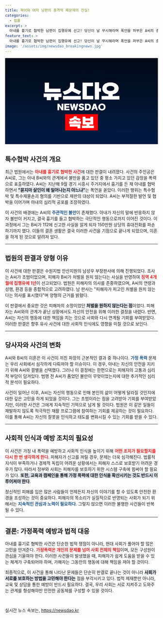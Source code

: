 ```yaml
---
title: 북어와 여자 남편의 충격적 패문제의 진실!
categories:
  - 법률
excerpt: >
  아내를 흉기로 협박한 남편이 집행유예 선고! 당신이 날 무시해라며 폭언을 퍼부은 A씨의 충격적인 범행. 이혼 후 형량을 결정한 판사의 판단은? 클릭해서 자세한 이야기를 확인하세요!
feature_text: >
  아내를 흉기로 협박한 남편이 집행유예 선고! 당신이 날 무시해라며 폭언을 퍼부은 A씨의 충격적인 범행. 이혼 후 형량을 결정한 판사의 판단은? 클릭해서 자세한 이야기를 확인하세요!
image: '/assets/img/newsdao_breakingnews.jpg'
---
```


<p><img src="/assets/img/newsdao_breakingnews.jpg" alt="ranknews 속보" /></p>

<h2 data-ke-size="size26">특수협박 사건의 개요</h2>

<p data-ke-size="size16">최근 법원에서는 <b><span style="color: #ee2323;">아내를 흉기로 협박한 사건</span></b>에 대한 판결이 내려졌다. 사건의 주인공은 A씨로, 그는 아내 B씨와의 관계에서 불만을 품고 있던 중 평소 가지고 있던 감정을 폭력으로 표출하였다. A씨는 지난해 9월 경기 시흥시 주거지에서 흉기를 든 채 아내를 협박하면서 <b><span style="background-color: #21538527;">"묻지마 살인이 왜 일어나는지 아느냐"</span></b>는 폭언을 쏟았다. 이러한 행위는 특수협박 및 특수재물손괴 혐의를 기반으로 재판의 대상이 되었다. A씨는 부적절한 발언 및 협박을 이어가며 아내의 심리적 공포를 조장하였다.</p>

<p data-ke-size="size16">이 사건의 배경에는 A씨의 <b><span style="color: #1a5490;">주관적인 불만</span></b>이 존재했다. 아내가 자신의 말에 반응하지 않자 불만이 커지고, 결국 흉기를 들고 협박하는 극단적인 행동으로까지 이어진 것이다. 이 과정에서 그는 B씨가 112에 신고한 사실을 알게 되자 150만원 상당의 휴대전화를 파손하기까지 했다. 이들의 결혼 생활은 결국 이러한 사건을 기점으로 끝나게 되었으며, 이혼을 하게 된 것으로 알려져 있다.</p>

<hr>

<h2 data-ke-size="size26">법원의 판결과 양형 이유</h2>

<p data-ke-size="size16">이 사건에 대한 판결은 수원지법 안산지원의 남성우 부장판사에 의해 진행되었다. 조사는 A씨가 초범이었으며, 피해자 B씨가 처벌을 원치 않는다는 사실을 반영하여 <b><span style="color: #ee2323;">징역 4개월에 집행유예 1년</span></b>이 선고되었다. 법원은 피해자의 의사를 존중하였으며, A씨의 연령과 성행, 환경 등을 종합적으로 고려하였다. 남 판사는 "피해자가 피고인 처벌을 원치 않는다는 의사를 표시했다"며 양형의 근거를 밝혔다.</p>

<p data-ke-size="size16">이 판결에서 중요한 것은 피해자의 소망이었던 <b><span style="background-color: #21538527;">처벌을 원하지 않는다는 점</span></b>이었다. 피해자는 A씨와의 관계가 끝난 상황에서도 자신의 안전을 위해 이러한 결정을 내렸다. 반면, A씨는 자신의 행동에 대한 책임을 지는 것으로 사회와 다시 연계될 기회를 부여받았다. 이러한 판결은 향후 유사 사건에 대한 사회적 인식에도 영향을 미칠 것으로 보인다.</p>

<hr>

<h2 data-ke-size="size26">당사자와 사건의 변화</h2>

<p data-ke-size="size16">A씨와 B씨의 이혼은 이 사건이 끼친 파장의 근본적인 결과 중 하나이다. <b><span style="color: #1a5490;">가정 폭력</span></b> 문제는 우리 사회에서 심각하게 다뤄져야 할 이슈이다. 이 경우, 아내는 자신의 안전을 지키기 위해 A씨와 결별을 선택했다. 그러나 이 결정에는 한편으로는 피해자의 고통과 심리적 부담이 담겨있다. 범행 전 A씨가 품었던 불만이 무엇이었는지에 대한 추가적인 심리적 분석이 필요하다.</p>

<p data-ke-size="size16">사건이 일어난 이후, A씨는 자신의 행동으로 인해 본인의 삶이 어떻게 달라질 것인지에 대한 깊은 고민을 하게 되었을 것이다. 그는 초범이라는 점을 고려받아 기회를 부여받았지만, 이러한 사건은 그에게 지속적인 기억으로 남게 될 것이다. 법원은 이 같은 일들이 재발하지 않도록 적극적인 재활 프로그램에 참여하는 기회를 제공하는 것이 필요하다. 이를 통해 A씨는 자신의 잘못을 인식하고 태도를 변화시킬 수 있는 기회를 받을 수 있다.</p>

<hr>

<h2 data-ke-size="size26">사회적 인식과 예방 조치의 필요성</h2>

<p data-ke-size="size16">이 사건은 가정 내 폭력을 예방하고 사회적 인식을 높이기 위해 <b><span style="color: #ee2323;">어떤 조치가 필요할지를 다시 한 번 생각하게 한다</span></b>. 피해자가 신고를 꺼릴 경우, 문제는 더욱 심각해진다. 법률적 지식이 부족하거나 경제적 독립이 어려운 상황에서는 피해자 스스로 보호받기 어려운 경우가 많다. 따라서 정부와 사회는 피해자를 보호하기 위한 시스템 구축에 힘써야 할 필요가 있다. <b><span style="background-color: #21538527;">또한, 교육과 캠페인을 통해 가정 폭력에 대한 인식을 확산시키는 것도 반드시 이루어져야 한다</span></b>.</p>

<p data-ke-size="size16">정신적인 피해를 입은 많은 사람들이 언제든지 자신의 이야기를 할 수 있도록 안전한 환경을 조성하는 것이 중요하다. 피해자의 목소리가 실질적으로 반영되는 사회가 되기 위해서는 <b><span style="color: #1a5490;">지속적인 관심과 노력이 필요하다</span></b>. 그렇지 않으면 이러한 불행한 사건들이 반복될 수 있다.</p>

<hr>

<h2 data-ke-size="size26">결론: 가정폭력 예방과 법적 대응</h2>

<p data-ke-size="size16">아내를 흉기로 협박한 사건은 단순한 법적 쟁점이 아니라, 현대 사회가 풀어야 할 많은 고민을 안겨준다. <b><span style="color: #ee2323;">가정폭력은 개인의 문제를 넘어 사회 전체의 책임</span></b>이며, 모든 구성원이 관심을 기울여야 한다. 이러한 사건들이 발생했을 때, 피해자가 쉽게 도움을 받을 수 있는 체계가 구축되어야 하며, 가해자는 그동안의 행동에 대해 책임을 져야 할 것이다.</p>

<p data-ke-size="size16">최종적으로, 이 사건을 통해 나타난 문제들은 단순히 판결로 끝나는 것이 아니라 <b><span style="background-color: #21538527;">사회가 서로를 보호하는 방법을 고민해야 한다는</span></b> 점을 부각시키고 있다. 법적 제재뿐만 아니라, 교육 및 상담을 통한 예방이 반드시 필요하다. 결국, 우리 사회는 서로 지켜주고 도와주는 관계를 형성해야만 안전한 공동체를 구성할 수 있을 것이다.</p>

<p data-ke-size="size16">&nbsp;</p>
실시간 뉴스 속보는, <a href="https://newsdao.kr" rel="dofollow">https://newsdao.kr</a>



